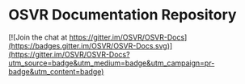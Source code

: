 # OSVR Documentation Repository

[![Join the chat at https://gitter.im/OSVR/OSVR-Docs](https://badges.gitter.im/OSVR/OSVR-Docs.svg)](https://gitter.im/OSVR/OSVR-Docs?utm_source=badge&utm_medium=badge&utm_campaign=pr-badge&utm_content=badge)
